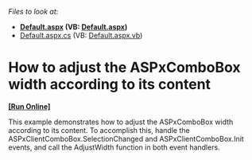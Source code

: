 <!-- default file list -->
*Files to look at*:

* **[Default.aspx](./CS/Default.aspx) (VB: [Default.aspx](./VB/Default.aspx))**
* [Default.aspx.cs](./CS/Default.aspx.cs) (VB: [Default.aspx.vb](./VB/Default.aspx.vb))
<!-- default file list end -->
# How to adjust the ASPxComboBox width according to its content
<!-- run online -->
**[[Run Online]](https://codecentral.devexpress.com/t129537/)**
<!-- run online end -->


<p>This example demonstrates how to adjust the ASPxComboBox width according to its content. To accomplish this, handle the ASPxClientComboBox.SelectionChanged and ASPxClientComboBox.Init events, and call the AdjustWidth function in both event handlers.</p>

<br/>


